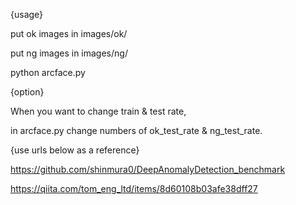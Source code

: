 {usage}

put ok images in images/ok/

put ng images in images/ng/

python arcface.py



{option}

When you want to change train & test rate,

in arcface.py change numbers of ok_test_rate & ng_test_rate.


{use urls below as a reference}

https://github.com/shinmura0/DeepAnomalyDetection_benchmark

https://qiita.com/tom_eng_ltd/items/8d60108b03afe38dff27
